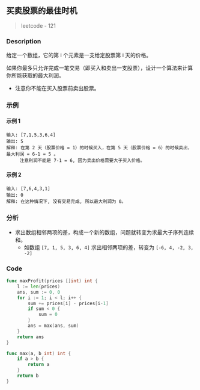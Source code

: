 ## 买卖股票的最佳时机
> leetcode - 121

### Description
给定一个数组，它的第 i 个元素是一支给定股票第 i 天的价格。

如果你最多只允许完成一笔交易（即买入和卖出一支股票），设计一个算法来计算你所能获取的最大利润。

* 注意你不能在买入股票前卖出股票。

### 示例
#### 示例 1
```
输入: [7,1,5,3,6,4]
输出: 5
解释: 在第 2 天（股票价格 = 1）的时候买入，在第 5 天（股票价格 = 6）的时候卖出，最大利润 = 6-1 = 5 。
     注意利润不能是 7-1 = 6, 因为卖出价格需要大于买入价格。
```

#### 示例 2
```
输入: [7,6,4,3,1]
输出: 0
解释: 在这种情况下, 没有交易完成, 所以最大利润为 0。
```

### 分析
* 求出数组相邻两项的差，构成一个新的数组，问题就转变为求最大子序列连续和。
    * 如数组 `[7, 1, 5, 3, 6, 4]` 求出相邻两项的差，转变为 `[-6, 4, -2, 3, -2]`

### Code
```go
func maxProfit(prices []int) int {
    l := len(prices)
    ans, sum := 0, 0
    for i := 1; i < l; i++ {
        sum += prices[i] - prices[i-1]
        if sum < 0 {
            sum = 0
        }
        ans = max(ans, sum)
    }
    return ans
}

func max(a, b int) int {
    if a > b {
        return a
    }
    return b
}
```